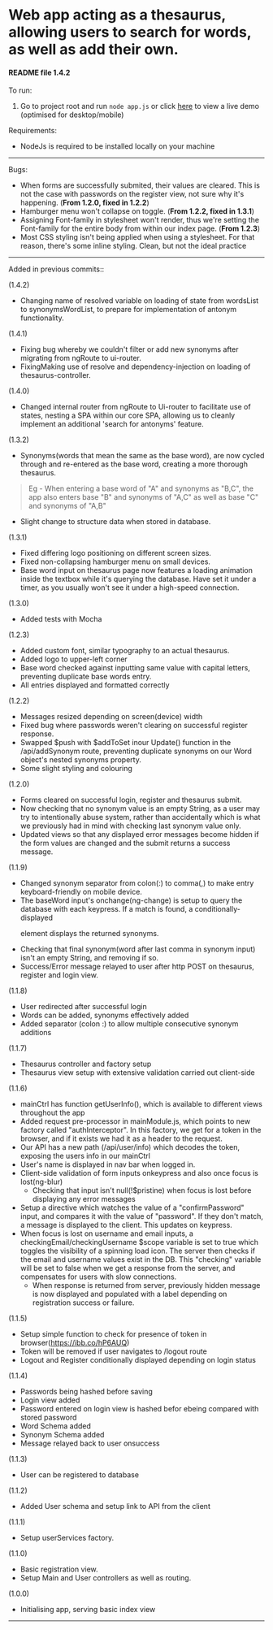 # Web app acting as a thesaurus, allowing users to search for words, as well as add their own.

#### README file 1.4.2


To run:

1) Go to project root and run 
`node app.js` or click [here](https://thesaurus-app-spa.herokuapp.com/thesaurus/) to view a live demo
(optimised for desktop/mobile)




Requirements:

- NodeJs is required to be installed locally on your machine

---

Bugs:
- When forms are successfully submited, their values are cleared. This is not the case with passwords on the register view, not sure why it's happening. (**From 1.2.0, fixed in 1.2.2**)
- Hamburger menu won't collapse on toggle. (**From 1.2.2, fixed in 1.3.1**)
- Assigning Font-family in stylesheet won't render, thus we're setting the Font-family for the entire body from within our index page. (**From 1.2.3**)
- Most CSS styling isn't being applied when using a stylesheet. For that reason, there's some inline styling. Clean, but not the ideal practice

---

Added in previous commits::

(1.4.2)
- Changing name of resolved variable on loading of state from wordsList to synonymsWordList, to prepare for implementation of antonym functionality.

(1.4.1)

- Fixing bug whereby we couldn't filter or add new synonyms after migrating from ngRoute to ui-router.
- FixingMaking use of resolve and dependency-injection on loading of thesaurus-controller.

(1.4.0)

- Changed internal router from ngRoute to Ui-router to facilitate use of states, nesting a SPA within our core SPA, allowing us to cleanly implement an additional 'search for antonyms' feature.


(1.3.2)

- Synonyms(words that mean the same as the base word), are now cycled through and re-entered as the base word, creating a more thorough thesaurus. 

>Eg - When entering a base word of "A" and synonyms as "B,C", the app also enters base "B" and synonyms of "A,C" as well as base "C" and synonyms of "A,B"

- Slight change to structure data when stored in database.

(1.3.1)
- Fixed differing logo positioning on different screen sizes.
- Fixed non-collapsing hamburger menu on small devices.
- Base word input on thesaurus page now features a loading animation inside the textbox while it's querying the database. Have set it under a timer, as you usually won't see it under a high-speed connection.

(1.3.0)
- Added tests with Mocha

(1.2.3)
- Added custom font, similar typography to an actual thesaurus.
- Added logo to upper-left corner
- Base word checked against inputting same value with capital letters, preventing duplicate base words entry.
- All entries displayed and formatted correctly

(1.2.2)
- Messages resized depending on screen(device) width
- Fixed bug where passwords weren't clearing on successful register response.
- Swapped $push with $addToSet inour Update() function in the /api/addSynonym route, preventing duplicate synonyms on our Word object's nested synonyms property.
- Some slight styling and colouring

(1.2.0)
- Forms cleared on successful login, register and thesaurus submit.
- Now checking that no synonym value is an empty String, as a user may try to intentionally abuse system, rather than accidentally which is what we previously had in mind with checking last synonym value only.
- Updated views so that any displayed error messages become hidden if the form values are changed and the submit returns a success message.

(1.1.9)
- Changed synonym separator from colon(:) to comma(,) to make entry keyboard-friendly on mobile device.
- The baseWord input's onchange(ng-change) is setup to query the database with each keypress.
	If a match is found, a conditionally-displayed <p> element displays the returned synonyms.
- Checking that final synonym(word after last comma in synonym input) isn't an empty String, and removing if so.
- Success/Error message relayed to user after http POST on thesaurus, register and login view.


(1.1.8)
- User redirected after successful login
- Words can be added, synonyms effectively added
- Added separator (colon :) to allow multiple consecutive synonym additions

(1.1.7)
- Thesaurus controller and factory setup
- Thesaurus view setup with extensive validation carried out client-side

(1.1.6)
- mainCtrl has function getUserInfo(), which is available to different views throughout the app
- Added request pre-processor in mainModule.js, which points to new factory called "authInterceptor". In this factory, we get for a token in the browser, and if it exists we had it as a header to the request.
- Our API has a new path (/api/user/info) which decodes the token, exposing the users info in our mainCtrl
- User's name is displayed in nav bar when logged in.
- Client-side validation of form inputs onkeypress and also once focus is lost(ng-blur)
	- Checking that input isn't null(!$pristine) when focus is lost before displaying any error messages
- Setup a directive which watches the value of a "confirmPassword" input, and compares it with the value of "password". If they don't match, a message is displayed to the client. This updates on keypress.
- When focus is lost on username and email inputs, a checkingEmail/checkingUsername $scope variable is set to true which toggles the visibility of a spinning load icon. The server then checks if the email and username values exist in the DB. This "checking" variable will be set to false when we get a response from the server, and compensates for users with slow connections.
	- When response is returned from server, previously hidden message is now displayed and populated with a label depending on registration success or failure.

(1.1.5)
- Setup simple function to check for presence of token in browser(https://ibb.co/hP6AUQ)
- Token will be removed if user navigates to /logout route 
- Logout and Register conditionally displayed depending on login status

(1.1.4)
- Passwords being hashed before saving
- Login view added
- Password entered on login view is hashed befor ebeing compared with stored password
- Word Schema added
- Synonym Schema added
- Message relayed back to user onsuccess

(1.1.3)
- User can be registered to database

(1.1.2) 
- Added User schema and setup link to API from the client

(1.1.1) 
- Setup userServices factory.

(1.1.0) 
- Basic registration view.
- Setup Main and User controllers as well as routing.

(1.0.0) 
- Initialising app, serving basic index view

---
